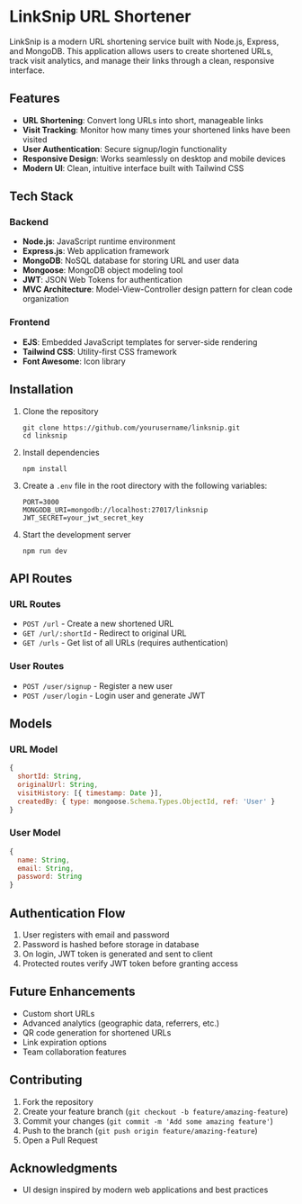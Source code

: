 # LinkSnip URL Shortener

LinkSnip is a modern URL shortening service built with Node.js, Express, and MongoDB. This application allows users to create shortened URLs, track visit analytics, and manage their links through a clean, responsive interface.

## Features

- **URL Shortening**: Convert long URLs into short, manageable links
- **Visit Tracking**: Monitor how many times your shortened links have been visited
- **User Authentication**: Secure signup/login functionality
- **Responsive Design**: Works seamlessly on desktop and mobile devices
- **Modern UI**: Clean, intuitive interface built with Tailwind CSS

## Tech Stack

### Backend
- **Node.js**: JavaScript runtime environment
- **Express.js**: Web application framework
- **MongoDB**: NoSQL database for storing URL and user data
- **Mongoose**: MongoDB object modeling tool
- **JWT**: JSON Web Tokens for authentication
- **MVC Architecture**: Model-View-Controller design pattern for clean code organization

### Frontend
- **EJS**: Embedded JavaScript templates for server-side rendering
- **Tailwind CSS**: Utility-first CSS framework
- **Font Awesome**: Icon library

## Installation

1. Clone the repository
   ```
   git clone https://github.com/yourusername/linksnip.git
   cd linksnip
   ```

2. Install dependencies
   ```
   npm install
   ```

3. Create a `.env` file in the root directory with the following variables:
   ```
   PORT=3000
   MONGODB_URI=mongodb://localhost:27017/linksnip
   JWT_SECRET=your_jwt_secret_key
   ```

4. Start the development server
   ```
   npm run dev
   ```

## API Routes

### URL Routes
- `POST /url` - Create a new shortened URL
- `GET /url/:shortId` - Redirect to original URL
- `GET /urls` - Get list of all URLs (requires authentication)

### User Routes
- `POST /user/signup` - Register a new user
- `POST /user/login` - Login user and generate JWT

## Models

### URL Model
```javascript
{
  shortId: String,
  originalUrl: String,
  visitHistory: [{ timestamp: Date }],
  createdBy: { type: mongoose.Schema.Types.ObjectId, ref: 'User' }
}
```

### User Model
```javascript
{
  name: String,
  email: String,
  password: String
}
```

## Authentication Flow

1. User registers with email and password
2. Password is hashed before storage in database
3. On login, JWT token is generated and sent to client
4. Protected routes verify JWT token before granting access

## Future Enhancements

- Custom short URLs
- Advanced analytics (geographic data, referrers, etc.)
- QR code generation for shortened URLs
- Link expiration options
- Team collaboration features

## Contributing

1. Fork the repository
2. Create your feature branch (`git checkout -b feature/amazing-feature`)
3. Commit your changes (`git commit -m 'Add some amazing feature'`)
4. Push to the branch (`git push origin feature/amazing-feature`)
5. Open a Pull Request


## Acknowledgments

- UI design inspired by modern web applications and best practices